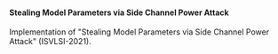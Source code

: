 #### Stealing Model Parameters via Side Channel Power Attack
Implementation of "Stealing Model Parameters via Side Channel Power Attack" (ISVLSI-2021).
